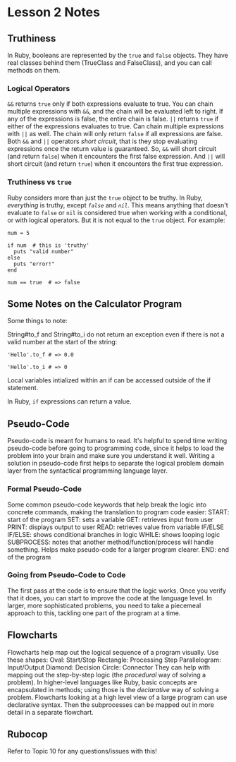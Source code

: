 # Lesson 2 Notes

## Truthiness

In Ruby, booleans are represented by the `true` and `false` objects. They have real classes behind them (TrueClass and FalseClass), and you can call methods on them.

### Logical Operators

`&&` returns `true` only if both expressions evaluate to true.
You can chain multiple expressions with `&&`, and the chain will be evaluated left to right. If any of the expressions is false, the entire chain is false.
`||` returns `true` if either of the expressions evaluates to true.
Can chain multiple expressions with `||` as well. The chain will only return `false` if all expressions are false.
Both `&&` and `||` operators _short circuit_, that is they stop evaluating expressions once the return value is guaranteed.
So, `&&` will short circuit (and return `false`) when it encounters the first false expression.
And `||` will short circuit (and return `true`) when it encounters the first true expression.

### Truthiness vs `true`

Ruby considers more than just the `true` object to be truthy.
In Ruby, _everything_ is truthy, except _`false`_ and _`nil`_.
This means anything that doesn't evaluate to `false` or `nil` is considered true when working with a conditional, or with logical operators. But it is not equal to the `true` object. For example:

```
num = 5

if num  # this is 'truthy'
  puts "valid number"
else
  puts "error!"
end

num == true  # => false
```

## Some Notes on the Calculator Program

Some things to note:

String#to_f and String#to_i do not return an exception even if there is not a valid number at the start of the string:

```
'Hello'.to_f # => 0.0

'Hello'.to_i # => 0
```

Local variables intialized within an if can be accessed outside of the if statement.

In Ruby, `if` expressions can return a value.

## Pseudo-Code

Pseudo-code is meant for humans to read. It's helpful to spend time writing pseudo-code before going to programming code, since it helps to load the problem into your brain and make sure you understand it well.
Writing a solution in pseudo-code first helps to separate the logical problem domain layer from the syntactical programming language layer.

### Formal Pseudo-Code

Some common pseudo-code keywords that help break the logic into concrete commands, making the translation to program code easier:
START: start of the program
SET: sets a variable
GET: retrieves input from user
PRINT: displays output to user
READ: retrieves value from variable
IF/ELSE IF/ELSE: shows conditional branches in logic
WHILE: shows looping logic
SUBPROCESS: notes that another method/function/process will handle something. Helps make pseudo-code for a larger program clearer.
END: end of the program

### Going from Pseudo-Code to Code

The first pass at the code is to ensure that the logic works. Once you verify that it does, you can start to improve the code at the language level.
In larger, more sophisticated problems, you need to take a piecemeal approach to this, tackling one part of the program at a time.

## Flowcharts

Flowcharts help map out the logical sequence of a program visually.
Use these shapes:
Oval: Start/Stop
Rectangle: Processing Step
Parallelogram: Input/Output
Diamond: Decision
Circle: Connector
They can help with mapping out the step-by-step logic (the _procedural_ way of solving a problem).
In higher-level languages like Ruby, basic concepts are encapsulated in methods; using those is the _declarative_ way of solving a problem. Flowcharts looking at a high level view of a large program can use declarative syntax.
Then the subprocesses can be mapped out in more detail in a separate flowchart.

## Rubocop

Refer to Topic 10 for any questions/issues with this!
